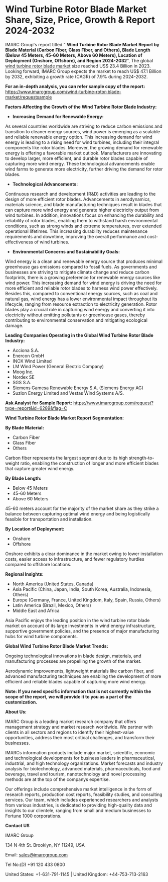 ﻿# Wind Turbine Rotor Blade Market Share, Size, Price, Growth & Report 2024-2032
IMARC Group's report titled " **Wind Turbine Rotor Blade Market Report by Blade Material (Carbon Fiber, Glass Fiber, and Others), Blade Length (Below 45 Meters, 45-60 Meters, Above 60 Meters), Location of Deployment (Onshore, Offshore), and Region 2024-2032**", The global [wind turbine rotor blade market](https://www.imarcgroup.com/wind-turbine-rotor-blade-market) size reached US$ 23.4 Billion in 2023. Looking forward, IMARC Group expects the market to reach US$ 47.1 Billion by 2032, exhibiting a growth rate (CAGR) of 7.9% during 2024-2032.

**For an in-depth analysis, you can refer sample copy of the report:** <https://www.imarcgroup.com/wind-turbine-rotor-blade-market/requestsample>

**Factors Affecting the Growth of the Wind Turbine Rotor Blade Industry:**

- **Increasing Demand for Renewable Energy:**

As several countries worldwide are striving to reduce carbon emissions and transition to cleaner energy sources, wind power is emerging as a scalable and reliable renewable energy option. This increasing demand for wind energy is leading to a rising need for wind turbines, including their integral components like rotor blades. Moreover, the growing demand for renewable energy is offering a favorable market outlook. Manufacturers are innovating to develop larger, more efficient, and durable rotor blades capable of capturing more wind energy. These technological advancements enable wind farms to generate more electricity, further driving the demand for rotor blades.

- **Technological Advancements:**

Continuous research and development (R&D) activities are leading to the design of more efficient rotor blades. Advancements in aerodynamics, materials science, and blade manufacturing techniques result in blades that can capture more wind energy and generate higher electricity output from wind turbines. In addition, innovations focus on enhancing the durability and reliability of rotor blades, enabling them to withstand harsh environmental conditions, such as strong winds and extreme temperatures, over extended operational lifetimes. This increasing durability reduces maintenance requirements and downtime, improving the overall performance and cost-effectiveness of wind turbines.

- **Environmental Concerns and Sustainability Goals:**

Wind energy is a clean and renewable energy source that produces minimal greenhouse gas emissions compared to fossil fuels. As governments and businesses are striving to mitigate climate change and reduce carbon footprints, there is a growing preference for renewable energy sources like wind power. This increasing demand for wind energy is driving the need for more efficient and reliable rotor blades to harness wind power effectively. Besides this, compared to conventional energy sources, such as coal and natural gas, wind energy has a lower environmental impact throughout its lifecycle, ranging from resource extraction to electricity generation. Rotor blades play a crucial role in capturing wind energy and converting it into electricity without emitting pollutants or greenhouse gases, thereby contributing to environmental conservation and mitigating ecological damage.

**Leading Companies Operating in the Global Wind Turbine Rotor Blade Industry:**

- Acciona S.A.
- Enercon GmbH
- INOX Wind Limited
- LM Wind Power (General Electric Company)
- Moog Inc.
- Nordex SE
- SGS S.A.
- Siemens Gamesa Renewable Energy S.A. (Siemens Energy AG)
- Suzlon Energy Limited and Vestas Wind Systems A/S.

**Ask Analyst for Sample Report:** <https://www.imarcgroup.com/request?type=report&id=6289&flag=C>

**Wind Turbine Rotor Blade Market Report Segmentation:**

**By Blade Material:**

- Carbon Fiber
- Glass Fiber
- Others

Carbon fiber represents the largest segment due to its high strength-to-weight ratio, enabling the construction of longer and more efficient blades that capture greater wind energy.

**By Blade Length:**

- Below 45 Meters
- 45-60 Meters
- Above 60 Meters

45-60 meters account for the majority of the market share as they strike a balance between capturing optimal wind energy and being logistically feasible for transportation and installation.

**By Location of Deployment:**

- Onshore
- Offshore

Onshore exhibits a clear dominance in the market owing to lower installation costs, easier access to infrastructure, and fewer regulatory hurdles compared to offshore locations.

**Regional Insights:**

- North America (United States, Canada)
- Asia Pacific (China, Japan, India, South Korea, Australia, Indonesia, Others)
- Europe (Germany, France, United Kingdom, Italy, Spain, Russia, Others)
- Latin America (Brazil, Mexico, Others)
- Middle East and Africa

Asia Pacific enjoys the leading position in the wind turbine rotor blade market on account of its large investments in wind energy infrastructure, supportive government policies, and the presence of major manufacturing hubs for wind turbine components.

**Global Wind Turbine Rotor Blade Market Trends:**

Ongoing technological innovations in blade design, materials, and manufacturing processes are propelling the growth of the market.

Aerodynamic improvements, lightweight materials like carbon fiber, and advanced manufacturing techniques are enabling the development of more efficient and reliable blades capable of capturing more wind energy.

**Note: If you need specific information that is not currently within the scope of the report, we will provide it to you as a part of the customization.**

**About Us:**

IMARC Group is a leading market research company that offers management strategy and market research worldwide. We partner with clients in all sectors and regions to identify their highest-value opportunities, address their most critical challenges, and transform their businesses.

IMARCs information products include major market, scientific, economic and technological developments for business leaders in pharmaceutical, industrial, and high technology organizations. Market forecasts and industry analysis for biotechnology, advanced materials, pharmaceuticals, food and beverage, travel and tourism, nanotechnology and novel processing methods are at the top of the companys expertise.

Our offerings include comprehensive market intelligence in the form of research reports, production cost reports, feasibility studies, and consulting services. Our team, which includes experienced researchers and analysts from various industries, is dedicated to providing high-quality data and insights to our clientele, ranging from small and medium businesses to Fortune 1000 corporations.

**Contact US**

IMARC Group

134 N 4th St. Brooklyn, NY 11249, USA

Email: sales@imarcgroup.com

Tel No:(D) +91 120 433 0800

United States: +1-631-791-1145 | United Kingdom: +44-753-713-2163
